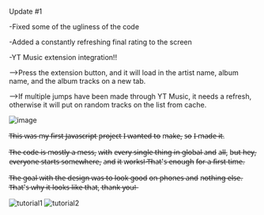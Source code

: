 Update #1

-Fixed some of the ugliness of the code

-Added a constantly refreshing final rating to the screen

-YT Music extension integration!!

-->Press the extension button, and it will load in the artist name, album name, and the album tracks on a new tab.

-->If multiple jumps have been made through YT Music, it needs a refresh, otherwise it will put on random tracks on the list from cache.

![image](https://github.com/user-attachments/assets/adec0668-5f60-495e-9b4a-59cfe7cfd708)

T̶h̶i̶s̶ w̶a̶s̶ m̶y̶ f̶i̶r̶s̶t̶ J̶a̶v̶a̶s̶c̶r̶i̶p̶t̶ p̶r̶o̶j̶e̶c̶t̶ I̶ w̶a̶n̶t̶e̶d̶ t̶o̶ m̶a̶k̶e̶, s̶o̶ I̶ m̶a̶d̶e̶ i̶t̶.

T̶h̶e̶ c̶o̶d̶e̶ i̶s̶ m̶o̶s̶t̶l̶y̶ a̶ m̶e̶s̶s̶, w̶i̶t̶h̶ e̶v̶e̶r̶y̶ s̶i̶n̶g̶l̶e̶ t̶h̶i̶n̶g̶ i̶n̶ g̶l̶o̶b̶a̶l̶ a̶n̶d̶ a̶l̶l̶, b̶u̶t̶ h̶e̶y̶, e̶v̶e̶r̶y̶o̶n̶e̶ s̶t̶a̶r̶t̶s̶ s̶o̶m̶e̶w̶h̶e̶r̶e̶, a̶n̶d̶ i̶t̶ w̶o̶r̶k̶s̶!̶ T̶h̶a̶t̶'s̶ e̶n̶o̶u̶g̶h̶ f̶o̶r̶ a̶ f̶i̶r̶s̶t̶ t̶i̶m̶e̶.

T̶h̶e̶ g̶o̶a̶l̶ w̶i̶t̶h̶ t̶h̶e̶ d̶e̶s̶i̶g̶n̶ w̶a̶s̶ t̶o̶ l̶o̶o̶k̶ g̶o̶o̶d̶ o̶n̶ p̶h̶o̶n̶e̶s̶ a̶n̶d̶ n̶o̶t̶h̶i̶n̶g̶ e̶l̶s̶e̶. T̶h̶a̶t̶'s̶ w̶h̶y̶ i̶t̶ l̶o̶o̶k̶s̶ l̶i̶k̶e̶ t̶h̶a̶t̶, t̶h̶a̶n̶k̶ y̶o̶u̶!̶

![tutorial1](https://github.com/pandorafromtheothers/biased./assets/115832798/27a7fd42-d9e6-4286-90e2-1f4e04fac913)
![tutorial2](https://github.com/pandorafromtheothers/biased./assets/115832798/7d27c71b-440b-48ce-82bb-6661d1696b67)
